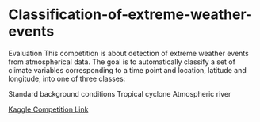 # Classification-of-extreme-weather-events


Evaluation
This competition is about detection of extreme weather events from atmospherical data. The goal is to automatically classify a set of climate variables corresponding to a time point and location, latitude and longitude, into one of three classes:

Standard background conditions
Tropical cyclone
Atmospheric river

[Kaggle Competition Link](https://www.kaggle.com/c/ift3395-6390-weatherevents/overview)
